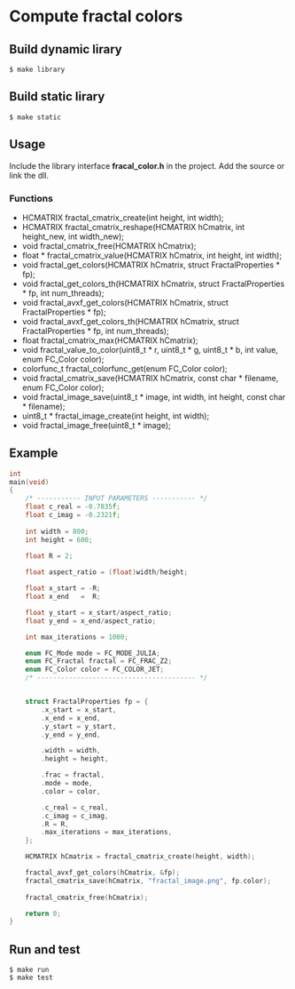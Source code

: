 # Compute fractal colors

## Build dynamic lirary

    $ make library

## Build static lirary

    $ make static

## Usage

Include the library interface **fracal_color.h** in the project. Add the source or link the dll.

### Functions

- HCMATRIX fractal_cmatrix_create(int height, int width);
- HCMATRIX fractal_cmatrix_reshape(HCMATRIX hCmatrix, int height_new, int width_new);
- void fractal_cmatrix_free(HCMATRIX hCmatrix);
- float * fractal_cmatrix_value(HCMATRIX hCmatrix, int height, int width);
- void fractal_get_colors(HCMATRIX hCmatrix, struct FractalProperties * fp);
- void fractal_get_colors_th(HCMATRIX hCmatrix, struct FractalProperties * fp, int num_threads);
- void fractal_avxf_get_colors(HCMATRIX hCmatrix, struct FractalProperties * fp);
- void fractal_avxf_get_colors_th(HCMATRIX hCmatrix, struct FractalProperties * fp, int num_threads);
- float fractal_cmatrix_max(HCMATRIX hCmatrix);
- void fractal_value_to_color(uint8_t * r, uint8_t * g, uint8_t * b, int value, enum FC_Color color);
- colorfunc_t fractal_colorfunc_get(enum FC_Color color);
- void fractal_cmatrix_save(HCMATRIX hCmatrix, const char * filename, enum FC_Color color);
- void fractal_image_save(uint8_t * image, int width, int height, const char * filename);
- uint8_t * fractal_image_create(int height, int width);
- void fractal_image_free(uint8_t * image);

## Example

```c
int
main(void)
{    
    /* ----------- INPUT PARAMETERS ----------- */
    float c_real = -0.7835f;
	float c_imag = -0.2321f;
    
    int width = 800;
    int height = 600;

    float R = 2;
    
    float aspect_ratio = (float)width/height;

    float x_start = -R;
    float x_end   =  R;

    float y_start = x_start/aspect_ratio;
    float y_end = x_end/aspect_ratio;    

    int max_iterations = 1000;

    enum FC_Mode mode = FC_MODE_JULIA;
    enum FC_Fractal fractal = FC_FRAC_Z2;
    enum FC_Color color = FC_COLOR_JET;
    /* ---------------------------------------- */


    struct FractalProperties fp = {
        .x_start = x_start,
        .x_end = x_end,
        .y_start = y_start,
        .y_end = y_end,

        .width = width,
        .height = height,

        .frac = fractal,
        .mode = mode,
        .color = color,

        .c_real = c_real,
        .c_imag = c_imag,
        .R = R,
        .max_iterations = max_iterations,
    };

    HCMATRIX hCmatrix = fractal_cmatrix_create(height, width);

    fractal_avxf_get_colors(hCmatrix, &fp);
    fractal_cmatrix_save(hCmatrix, "fractal_image.png", fp.color);
    
    fractal_cmatrix_free(hCmatrix);

	return 0;
}
```

## Run and test

    $ make run
    $ make test
